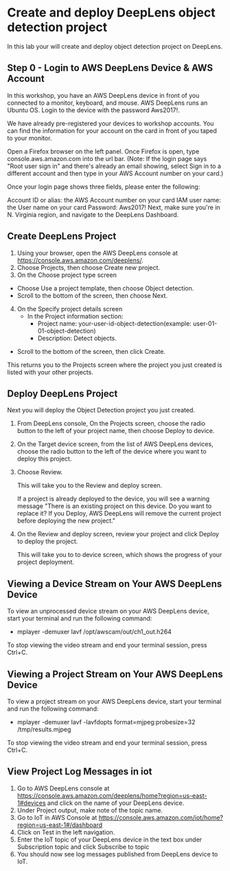 
# Create and deploy DeepLens object detection project

In this lab your will create and deploy object detection project on DeepLens.

## Step 0 - Login to AWS DeepLens Device & AWS Account

In this workshop, you have an AWS DeepLens device in front of you connected to a monitor, keyboard, and mouse. AWS DeepLens runs an Ubuntu OS. Login to the device with the password Aws2017!.

We have already pre-registered your devices to workshop accounts. You can find the information for your account on the card in front of you taped to your monitor.

Open a Firefox browser on the left panel. Once Firefox is open, type console.aws.amazon.com into the url bar. (Note: If the login page says "Root user sign in" and there's already an email showing, select Sign in to a different account and then type in your AWS Account number on your card.)

Once your login page shows three fields, please enter the following:

Account ID or alias: the AWS Account number on your card
IAM user name: the User name on your card
Password: Aws2017!
Next, make sure you're in N. Virginia region, and navigate to the DeepLens Dashboard.

## Create DeepLens Project

1. Using your browser, open the AWS DeepLens console at https://console.aws.amazon.com/deeplens/.
2. Choose Projects, then choose Create new project.
3. On the Choose project type screen
  - Choose Use a project template, then choose Object detection.
  - Scroll to the bottom of the screen, then choose Next.
4. On the Specify project details screen
   - In the Project information section:
      - Project name: your-user-id-object-detection(example: user-01-01-object-detection)
      - Description: Detect objects.
  - Scroll to the bottom of the screen, then click Create.

This returns you to the Projects screen where the project you just created is listed with your other projects.

## Deploy DeepLens Project

Next you will deploy the Object Detection project you just created.

1. From DeepLens console, On the Projects screen, choose the radio button to the left of your project name, then choose Deploy to device.

2. On the Target device screen, from the list of AWS DeepLens devices, choose the radio button to the left of the device where you want to deploy this project.

3. Choose Review.

   This will take you to the Review and deploy screen.

   If a project is already deployed to the device, you will see a warning message
   "There is an existing project on this device. Do you want to replace it?
   If you Deploy, AWS DeepLens will remove the current project before deploying the new project."

4. On the Review and deploy screen, review your project and click Deploy to deploy the project.

   This will take you to to device screen, which shows the progress of your project deployment.

## Viewing a Device Stream on Your AWS DeepLens Device

To view an unprocessed device stream on your AWS DeepLens device, start your terminal and run the following command:

- mplayer -demuxer lavf /opt/awscam/out/ch1_out.h264

To stop viewing the video stream and end your terminal session, press Ctrl+C.

## Viewing a Project Stream on Your AWS DeepLens Device
To view a project stream on your AWS DeepLens device, start your terminal and run the following command:

- mplayer -demuxer lavf -lavfdopts format=mjpeg:probesize=32 /tmp/results.mjpeg

To stop viewing the video stream and end your terminal session, press Ctrl+C.

## View Project Log Messages in iot
1. Go to AWS DeepLens console at https://console.aws.amazon.com/deeplens/home?region=us-east-1#devices and click on the name of your DeepLens device.
2. Under Project output, make note of the topic name.
3. Go to IoT in AWS Console at https://console.aws.amazon.com/iot/home?region=us-east-1#/dashboard
4. Click on Test in the left navigation.
5. Enter the IoT topic of your DeepLens device in the text box under Subscription topic and click Subscribe to topic
6. You should now see log messages published from DeepLens device to IoT.
